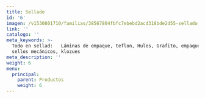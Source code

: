 ```yaml
---
title: Sellado
id: '6'
imagen: /v1530801710/familias/38567804fbfc7ebebd2acd318bde2d55-sellado.jpg
link: ''
catalogo: ''
meta_keywords: >-
  Todo en sellad:   Láminas de empaque, teflon, Hules, Grafito, empaquetadura,
  sellos mecánicos, klozues
meta_description: ''
weight: 6
menu:
  principal:
    parent: Productos
    weight: 6
---
```




